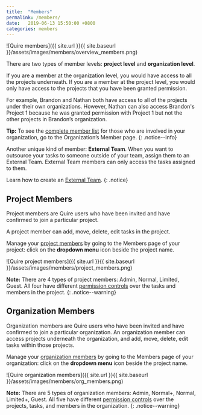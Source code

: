```yaml
---
title:  "Members"
permalink: /members/
date:   2019-06-13 15:50:00 +0800
categories: members
---
```

![Quire members]({{ site.url }}{{ site.baseurl }}/assets/images/members/overview_members.png)



There are two types of member levels: **project level** and **organization level**. 

If you are a member at the organization level, you would have access to all the projects underneath.
If you are a member at the project level, you would only have access to the projects that you have been granted permission. 

For example, Brandon and Nathan both have access to all of the projects under their own organizations.
However, Nathan can also access Brandon's Project 1 because he was granted permission with Project 1 but not the other projects in Brandon’s organization.



**Tip:** To see the [complete member list](/guide/organization-members/#complete-member-list) for those who are involved in your organization, go to the Organization’s Member page.
{: .notice--info}


Another unique kind of member: **External Team**. When you want to outsource your tasks to someone outside of your team, assign them to an External Team. External Team members can only access the tasks assigned to them. 


Learn how to create an [External Team](/guide/external-team/). 
{: .notice}



## Project Members
Project members are Quire users who have been invited and have confirmed to join a particular project.

A project member can add, move, delete, edit tasks in the project. 

Manage your [project members](/guide/add-project-members/) by going to the Members page of your project: click on the **dropdown menu** icon beside the project name.  



![Quire project members]({{ site.url }}{{ site.baseurl }}/assets/images/members/project_members.png)



**Note:** There are 4 types of project members: Admin, Normal, Limited, Guest. All four have different [permission controls](/guide/project-permission/) over the tasks and members in the project. 
{: .notice--warning}



## Organization Members
Organization members are Quire users who have been invited and have confirmed to join a particular organization.
An organization member can access projects underneath the organization, and add, move, delete, edit tasks within those projects. 

Manage your [organization members](/guide/organization-members/) by going to the Members page of your organization: click on the **dropdown menu** icon beside the project name. 


![Quire organization members]({{ site.url }}{{ site.baseurl }}/assets/images/members/org_members.png)



**Note:** There are 5 types of organization members: Admin, Normal+, Normal, Limited+, Guest. 
All five have different [permission controls](/guide/organization-permission/) over the projects, tasks, and members in the organization.
{: .notice--warning}

